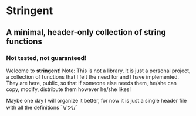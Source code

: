 # Stringent

## A minimal, header-only collection of string functions

### Not tested, not guaranteed!

Welcome to **stringent**!
Note: This is not a library, it is just a personal project, a collection of functions
that I felt the need for and I have implemented. They are here, public, so that if someone else
needs them, he/she can copy, modify, distribute them however he/she likes!

Maybe one day I will organize it better, for now it is just a single header file with all the definitions ¯\\_(ツ)_/¯
